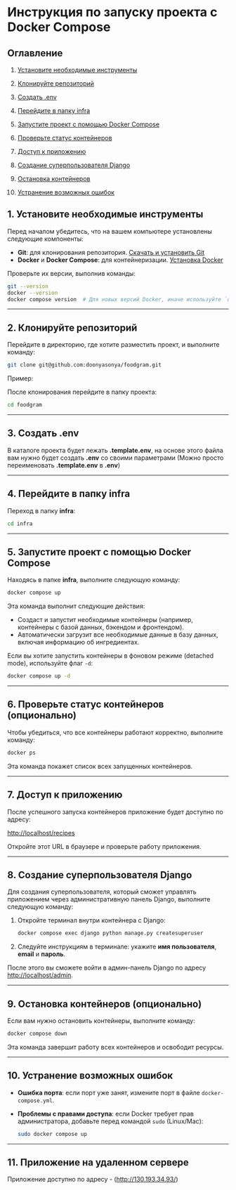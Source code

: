 
# Инструкция по запуску проекта с Docker Compose

## Оглавление

1. [Установите необходимые инструменты](#1-установите-необходимые-инструменты)  
2. [Клонируйте репозиторий](#2-клонируйте-репозиторий)  

3. [Создать .env](#3-создать-env)

4. [Перейдите в папку infra](#4-перейдите-в-папку-infra)  

5. [Запустите проект с помощью Docker Compose](#5-запустите-проект-с-помощью-docker-compose)  
6. [Проверьте статус контейнеров](#6-проверьте-статус-контейнеров-опционально)  
7. [Доступ к приложению](#7-доступ-к-приложению)  
8. [Создание суперпользователя Django](#8-создание-суперпользователя-django)  
9. [Остановка контейнеров](#9-остановка-контейнеров-опционально)  
10. [Устранение возможных ошибок](#10-устранение-возможных-ошибок)  

## 1. Установите необходимые инструменты

Перед началом убедитесь, что на вашем компьютере установлены следующие компоненты:

- **Git**: для клонирования репозитория. [Скачать и установить Git](https://git-scm.com/downloads)
- **Docker** и **Docker Compose**: для контейнеризации. [Установка Docker](https://docs.docker.com/get-docker/)

Проверьте их версии, выполнив команды:

```bash
git --version
docker --version
docker compose version  # Для новых версий Docker, иначе используйте `docker-compose --version`
```

---

## 2. Клонируйте репозиторий

Перейдите в директорию, где хотите разместить проект, и выполните команду:

```bash
git clone git@github.com:doonyasonya/foodgram.git
```

Пример:

После клонирования перейдите в папку проекта:

```bash
cd foodgram
```

---

## 3. Создать **.env**

В каталоге проекта будет лежать **.template.env**, на основе этого файла вам нужно будет создать **.env** со своими параметрами (Можно просто переименовать **.template.env** в **.env**)

---

## 4. Перейдите в папку **infra**

Переход в папку **infra**:

```bash
cd infra
```

---

## 5. Запустите проект с помощью Docker Compose

Находясь в папке **infra**, выполните следующую команду:

```bash
docker compose up
```

Эта команда выполнит следующие действия:

- Создаст и запустит необходимые контейнеры (например, контейнеры с базой данных, бэкендом и фронтендом).
- Автоматически загрузит все необходимые данные в базу данных, включая информацию об ингредиентах.

Если вы хотите запустить контейнеры в фоновом режиме (detached mode), используйте флаг `-d`:

```bash
docker compose up -d
```

---

## 6. Проверьте статус контейнеров (опционально)

Чтобы убедиться, что все контейнеры работают корректно, выполните команду:

```bash
docker ps
```

Эта команда покажет список всех запущенных контейнеров.

---

## 7. Доступ к приложению

После успешного запуска контейнеров приложение будет доступно по адресу:

[http://localhost/recipes](http://localhost/recipes)

Откройте этот URL в браузере и проверьте работу приложения.

---

## 8. Создание суперпользователя Django

Для создания суперпользователя, который сможет управлять приложением через административную панель Django, выполните следующую команду:

1. Откройте терминал внутри контейнера с Django:

   ```bash
   docker compose exec django python manage.py createsuperuser
   ```

2. Следуйте инструкциям в терминале: укажите **имя пользователя**, **email** и **пароль**.

После этого вы сможете войти в админ-панель Django по адресу [http://localhost/admin](http://localhost/admin).

---

## 9. Остановка контейнеров (опционально)

Если вам нужно остановить контейнеры, выполните команду:

```bash
docker compose down
```

Эта команда завершит работу всех контейнеров и освободит ресурсы.

---

## 10. Устранение возможных ошибок

- **Ошибка порта**: если порт уже занят, измените порт в файле `docker-compose.yml`.
- **Проблемы с правами доступа**: если Docker требует прав администратора, добавьте перед командой `sudo` (Linux/Mac):

  ```bash
  sudo docker compose up
  ```

---

## 11. Приложение на удаленном сервере

Приложение доступно по адресу - (http://130.193.34.93/)
